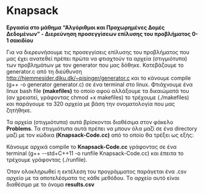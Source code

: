 # Knapsack
<b>Εργασία στο μάθημα “Αλγόριθμοι και Προχωρημένες Δομές Δεδομένων” - Διερεύνηση προσεγγίσεων επίλυσης του προβλήματος 0-1 σακιδίου</b>

Για να διερευνήσουμε τις προσεγγίσεις επίλυσης του προβλήματος που μας έχει ανατεθεί πρέπει πρώτα να φτιαχτούν τα αρχεία (στιγμιότυπα) των προβλημάτων με τον generator που μας δόθηκε. 
Κατεβάζουμε το generator.c από τη διεύθυνση http://hjemmesider.diku.dk/~pisinger/generator.c και το κάνουμε compile (g++ -o generator generator.c) σε ένα terminal στο linux.
Φτιάχνουμε ένα linux bash file <b>(makefiles)</b> το οποίο αφού αλλάξουμε τα δικαιώματά του (αν χρειατεί, γράφοντας chmod +x makefiles) το τρέχουμε (./makefiles) και παράγουμε τα 320 αρχεία με βάση την ονοματολογία που μας ζητήθηκε.
<p>Τα αρχεία (στιγμιότυπα) αυτά βρίσκονται διαθέσιμα στον φάκελο <b>Problems</b>.
Τα στιγμιότυπα αυτά πρέπει να μπουν όλα μαζί σε ένα directory μαζί με τον κώδικα <b>(Knapsack-Code.cc)</b> από το οποίο θα τρέξει ως εξής:
<p> Κάνουμε αρχικά compile το <b>Knapsack-Code.cc</b> γράφοντας σε ένα terminal (g++ --std+C++11 -o runfile Knapsack-Code.cc) και έπειτα το τρέχουμε γράφοντας (./runfile).
<p>  
Όταν ολοκληρωθεί η εκτέλεση του προγράμματος παράγεται ένα .csv αρχείο με τα αποτελέσματα τις κάθε μεθόδου. Tο αρχείο αυτό είναι διαθέσιμο με το όνομα <b>results.csv</b>
